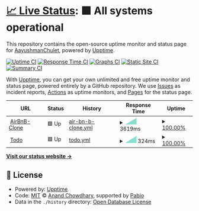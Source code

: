 # [📈 Live Status](https://AayushmanChulet.github.io/upptime): <!--live status--> **🟩 All systems operational**

This repository contains the open-source uptime monitor and status page for [AayushmanChulet](https://AayushmanChulet.github.io/upptime), powered by [Upptime](https://github.com/upptime/upptime).

[![Uptime CI](https://github.com/AayushmanChulet/upptime/workflows/Uptime%20CI/badge.svg)](https://github.com/AayushmanChulet/upptime/actions?query=workflow%3A%22Uptime+CI%22)
[![Response Time CI](https://github.com/AayushmanChulet/upptime/workflows/Response%20Time%20CI/badge.svg)](https://github.com/AayushmanChulet/upptime/actions?query=workflow%3A%22Response+Time+CI%22)
[![Graphs CI](https://github.com/AayushmanChulet/upptime/workflows/Graphs%20CI/badge.svg)](https://github.com/AayushmanChulet/upptime/actions?query=workflow%3A%22Graphs+CI%22)
[![Static Site CI](https://github.com/AayushmanChulet/upptime/workflows/Static%20Site%20CI/badge.svg)](https://github.com/AayushmanChulet/upptime/actions?query=workflow%3A%22Static+Site+CI%22)
[![Summary CI](https://github.com/AayushmanChulet/upptime/workflows/Summary%20CI/badge.svg)](https://github.com/AayushmanChulet/upptime/actions?query=workflow%3A%22Summary+CI%22)

With [Upptime](https://upptime.js.org), you can get your own unlimited and free uptime monitor and status page, powered entirely by a GitHub repository. We use [Issues](https://github.com/AayushmanChulet/upptime/issues) as incident reports, [Actions](https://github.com/AayushmanChulet/upptime/actions) as uptime monitors, and [Pages](https://AayushmanChulet.github.io/upptime) for the status page.

<!--start: status pages-->
<!-- This summary is generated by Upptime (https://github.com/upptime/upptime) -->
<!-- Do not edit this manually, your changes will be overwritten -->
<!-- prettier-ignore -->
| URL | Status | History | Response Time | Uptime |
| --- | ------ | ------- | ------------- | ------ |
| <img alt="" src="https://icons.duckduckgo.com/ip3/airbnb-clone-vvjd.onrender.com.ico" height="13"> [AirBnB-Clone](https://airbnb-clone-vvjd.onrender.com) | 🟩 Up | [air-bn-b-clone.yml](https://github.com/AayushmanChulet/upptime/commits/HEAD/history/air-bn-b-clone.yml) | <details><summary><img alt="Response time graph" src="./graphs/air-bn-b-clone/response-time-week.png" height="20"> 3619ms</summary><br><a href="https://AayushmanChulet.github.io/upptime/history/air-bn-b-clone"><img alt="Response time 3619" src="https://img.shields.io/endpoint?url=https%3A%2F%2Fraw.githubusercontent.com%2FAayushmanChulet%2Fupptime%2FHEAD%2Fapi%2Fair-bn-b-clone%2Fresponse-time.json"></a><br><a href="https://AayushmanChulet.github.io/upptime/history/air-bn-b-clone"><img alt="24-hour response time 3619" src="https://img.shields.io/endpoint?url=https%3A%2F%2Fraw.githubusercontent.com%2FAayushmanChulet%2Fupptime%2FHEAD%2Fapi%2Fair-bn-b-clone%2Fresponse-time-day.json"></a><br><a href="https://AayushmanChulet.github.io/upptime/history/air-bn-b-clone"><img alt="7-day response time 3619" src="https://img.shields.io/endpoint?url=https%3A%2F%2Fraw.githubusercontent.com%2FAayushmanChulet%2Fupptime%2FHEAD%2Fapi%2Fair-bn-b-clone%2Fresponse-time-week.json"></a><br><a href="https://AayushmanChulet.github.io/upptime/history/air-bn-b-clone"><img alt="30-day response time 3619" src="https://img.shields.io/endpoint?url=https%3A%2F%2Fraw.githubusercontent.com%2FAayushmanChulet%2Fupptime%2FHEAD%2Fapi%2Fair-bn-b-clone%2Fresponse-time-month.json"></a><br><a href="https://AayushmanChulet.github.io/upptime/history/air-bn-b-clone"><img alt="1-year response time 3619" src="https://img.shields.io/endpoint?url=https%3A%2F%2Fraw.githubusercontent.com%2FAayushmanChulet%2Fupptime%2FHEAD%2Fapi%2Fair-bn-b-clone%2Fresponse-time-year.json"></a></details> | <details><summary><a href="https://AayushmanChulet.github.io/upptime/history/air-bn-b-clone">100.00%</a></summary><a href="https://AayushmanChulet.github.io/upptime/history/air-bn-b-clone"><img alt="All-time uptime 100.00%" src="https://img.shields.io/endpoint?url=https%3A%2F%2Fraw.githubusercontent.com%2FAayushmanChulet%2Fupptime%2FHEAD%2Fapi%2Fair-bn-b-clone%2Fuptime.json"></a><br><a href="https://AayushmanChulet.github.io/upptime/history/air-bn-b-clone"><img alt="24-hour uptime 100.00%" src="https://img.shields.io/endpoint?url=https%3A%2F%2Fraw.githubusercontent.com%2FAayushmanChulet%2Fupptime%2FHEAD%2Fapi%2Fair-bn-b-clone%2Fuptime-day.json"></a><br><a href="https://AayushmanChulet.github.io/upptime/history/air-bn-b-clone"><img alt="7-day uptime 100.00%" src="https://img.shields.io/endpoint?url=https%3A%2F%2Fraw.githubusercontent.com%2FAayushmanChulet%2Fupptime%2FHEAD%2Fapi%2Fair-bn-b-clone%2Fuptime-week.json"></a><br><a href="https://AayushmanChulet.github.io/upptime/history/air-bn-b-clone"><img alt="30-day uptime 100.00%" src="https://img.shields.io/endpoint?url=https%3A%2F%2Fraw.githubusercontent.com%2FAayushmanChulet%2Fupptime%2FHEAD%2Fapi%2Fair-bn-b-clone%2Fuptime-month.json"></a><br><a href="https://AayushmanChulet.github.io/upptime/history/air-bn-b-clone"><img alt="1-year uptime 100.00%" src="https://img.shields.io/endpoint?url=https%3A%2F%2Fraw.githubusercontent.com%2FAayushmanChulet%2Fupptime%2FHEAD%2Fapi%2Fair-bn-b-clone%2Fuptime-year.json"></a></details>
| <img alt="" src="https://icons.duckduckgo.com/ip3/null.ico" height="13"> [Todo](todo-plum-five-55.vercel.app) | 🟩 Up | [todo.yml](https://github.com/AayushmanChulet/upptime/commits/HEAD/history/todo.yml) | <details><summary><img alt="Response time graph" src="./graphs/todo/response-time-week.png" height="20"> 324ms</summary><br><a href="https://AayushmanChulet.github.io/upptime/history/todo"><img alt="Response time 324" src="https://img.shields.io/endpoint?url=https%3A%2F%2Fraw.githubusercontent.com%2FAayushmanChulet%2Fupptime%2FHEAD%2Fapi%2Ftodo%2Fresponse-time.json"></a><br><a href="https://AayushmanChulet.github.io/upptime/history/todo"><img alt="24-hour response time 324" src="https://img.shields.io/endpoint?url=https%3A%2F%2Fraw.githubusercontent.com%2FAayushmanChulet%2Fupptime%2FHEAD%2Fapi%2Ftodo%2Fresponse-time-day.json"></a><br><a href="https://AayushmanChulet.github.io/upptime/history/todo"><img alt="7-day response time 324" src="https://img.shields.io/endpoint?url=https%3A%2F%2Fraw.githubusercontent.com%2FAayushmanChulet%2Fupptime%2FHEAD%2Fapi%2Ftodo%2Fresponse-time-week.json"></a><br><a href="https://AayushmanChulet.github.io/upptime/history/todo"><img alt="30-day response time 324" src="https://img.shields.io/endpoint?url=https%3A%2F%2Fraw.githubusercontent.com%2FAayushmanChulet%2Fupptime%2FHEAD%2Fapi%2Ftodo%2Fresponse-time-month.json"></a><br><a href="https://AayushmanChulet.github.io/upptime/history/todo"><img alt="1-year response time 324" src="https://img.shields.io/endpoint?url=https%3A%2F%2Fraw.githubusercontent.com%2FAayushmanChulet%2Fupptime%2FHEAD%2Fapi%2Ftodo%2Fresponse-time-year.json"></a></details> | <details><summary><a href="https://AayushmanChulet.github.io/upptime/history/todo">100.00%</a></summary><a href="https://AayushmanChulet.github.io/upptime/history/todo"><img alt="All-time uptime 100.00%" src="https://img.shields.io/endpoint?url=https%3A%2F%2Fraw.githubusercontent.com%2FAayushmanChulet%2Fupptime%2FHEAD%2Fapi%2Ftodo%2Fuptime.json"></a><br><a href="https://AayushmanChulet.github.io/upptime/history/todo"><img alt="24-hour uptime 100.00%" src="https://img.shields.io/endpoint?url=https%3A%2F%2Fraw.githubusercontent.com%2FAayushmanChulet%2Fupptime%2FHEAD%2Fapi%2Ftodo%2Fuptime-day.json"></a><br><a href="https://AayushmanChulet.github.io/upptime/history/todo"><img alt="7-day uptime 100.00%" src="https://img.shields.io/endpoint?url=https%3A%2F%2Fraw.githubusercontent.com%2FAayushmanChulet%2Fupptime%2FHEAD%2Fapi%2Ftodo%2Fuptime-week.json"></a><br><a href="https://AayushmanChulet.github.io/upptime/history/todo"><img alt="30-day uptime 100.00%" src="https://img.shields.io/endpoint?url=https%3A%2F%2Fraw.githubusercontent.com%2FAayushmanChulet%2Fupptime%2FHEAD%2Fapi%2Ftodo%2Fuptime-month.json"></a><br><a href="https://AayushmanChulet.github.io/upptime/history/todo"><img alt="1-year uptime 100.00%" src="https://img.shields.io/endpoint?url=https%3A%2F%2Fraw.githubusercontent.com%2FAayushmanChulet%2Fupptime%2FHEAD%2Fapi%2Ftodo%2Fuptime-year.json"></a></details>

<!--end: status pages-->

[**Visit our status website →**](https://AayushmanChulet.github.io/upptime)

## 📄 License

- Powered by: [Upptime](https://github.com/upptime/upptime)
- Code: [MIT](./LICENSE) © [Anand Chowdhary](https://anandchowdhary.com), supported by [Pabio](https://pabio.com)
- Data in the `./history` directory: [Open Database License](https://opendatacommons.org/licenses/odbl/1-0/)
